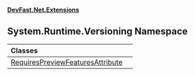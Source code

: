 #### [DevFast.Net.Extensions](index.md 'index')

## System.Runtime.Versioning Namespace

| Classes | |
| :--- | :--- |
| [RequiresPreviewFeaturesAttribute](System.Runtime.Versioning.RequiresPreviewFeaturesAttribute.md 'System.Runtime.Versioning.RequiresPreviewFeaturesAttribute') | |
